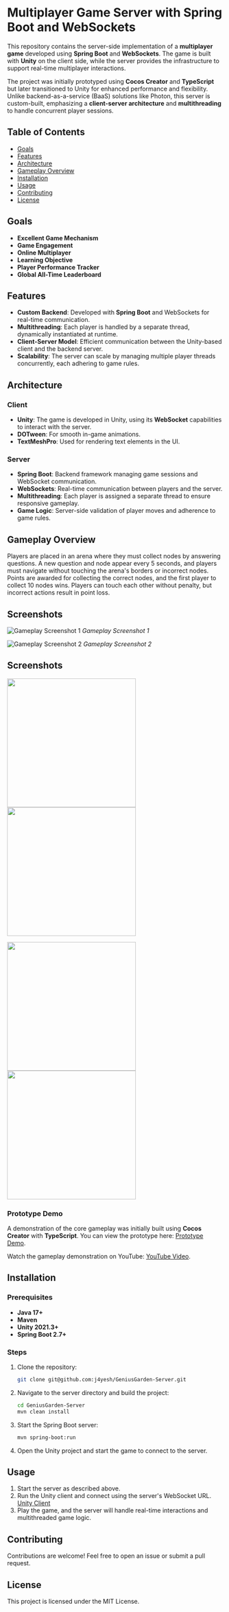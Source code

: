 # Multiplayer Game Server with Spring Boot and WebSockets

This repository contains the server-side implementation of a **multiplayer game** developed using **Spring Boot** and **WebSockets**. The game is built with **Unity** on the client side, while the server provides the infrastructure to support real-time multiplayer interactions.

The project was initially prototyped using **Cocos Creator** and **TypeScript** but later transitioned to Unity for enhanced performance and flexibility. Unlike backend-as-a-service (BaaS) solutions like Photon, this server is custom-built, emphasizing a **client-server architecture** and **multithreading** to handle concurrent player sessions.

## Table of Contents
- [Goals](#goals)
- [Features](#features)
- [Architecture](#architecture)
- [Gameplay Overview](#gameplay-overview)
- [Installation](#installation)
- [Usage](#usage)
- [Contributing](#contributing)
- [License](#license)

## Goals
- **Excellent Game Mechanism**
- **Game Engagement**
- **Online Multiplayer**
- **Learning Objective**
- **Player Performance Tracker**
- **Global All-Time Leaderboard**

## Features
- **Custom Backend**: Developed with **Spring Boot** and WebSockets for real-time communication.
- **Multithreading**: Each player is handled by a separate thread, dynamically instantiated at runtime.
- **Client-Server Model**: Efficient communication between the Unity-based client and the backend server.
- **Scalability**: The server can scale by managing multiple player threads concurrently, each adhering to game rules.

## Architecture

### Client
- **Unity**: The game is developed in Unity, using its **WebSocket** capabilities to interact with the server.
- **DOTween**: For smooth in-game animations.
- **TextMeshPro**: Used for rendering text elements in the UI.

### Server
- **Spring Boot**: Backend framework managing game sessions and WebSocket communication.
- **WebSockets**: Real-time communication between players and the server.
- **Multithreading**: Each player is assigned a separate thread to ensure responsive gameplay.
- **Game Logic**: Server-side validation of player moves and adherence to game rules.

## Gameplay Overview
Players are placed in an arena where they must collect nodes by answering questions. A new question and node appear every 5 seconds, and players must navigate without touching the arena's borders or incorrect nodes. Points are awarded for collecting the correct nodes, and the first player to collect 10 nodes wins. Players can touch each other without penalty, but incorrect actions result in point loss.

## Screenshots

![Gameplay Screenshot 1](https://i.ibb.co/vwDV7Lf/Screenshot-2024-09-30-235632.png)
*Gameplay Screenshot 1*

![Gameplay Screenshot 2](https://i.ibb.co/9y7qR09/Screenshot-2024-09-30-235723.png)
*Gameplay Screenshot 2*

## Screenshots

<p float="left">
  <img src="https://i.ibb.co/k5xdLTb/Whats-App-Image-2024-10-22-at-11-54-41.jpg" width="300" />
  <img src="https://i.ibb.co/ZSx4Xrm/Whats-App-Image-2024-10-22-at-08-55-16.jpg" width="300" />
</p>
<p float="left">
  <img src="https://i.ibb.co/bvpdcHB/Whats-App-Image-2024-10-22-at-08-58-24.jpg" width="300" />
  <img src="https://i.ibb.co/GpJL7yk/Whats-App-Image-2024-10-22-at-09-27-44.jpg" width="300" />
</p>


### Prototype Demo
A demonstration of the core gameplay was initially built using **Cocos Creator** with **TypeScript**. You can view the prototype here: [Prototype Demo](https://65ffff55fb849bc3e6c1255f--lucky-halva-6ea51c.netlify.app/).

Watch the gameplay demonstration on YouTube: [YouTube Video](https://www.youtube.com/watch?v=NNf5iNHen_4).

## Installation

### Prerequisites
- **Java 17+**
- **Maven**
- **Unity 2021.3+**
- **Spring Boot 2.7+**

### Steps
1. Clone the repository:
    ```bash
    git clone git@github.com:j4yesh/GeniusGarden-Server.git
    ```

2. Navigate to the server directory and build the project:
    ```bash
    cd GeniusGarden-Server
    mvn clean install
    ```

3. Start the Spring Boot server:
    ```bash
    mvn spring-boot:run
    ```

4. Open the Unity project and start the game to connect to the server.

## Usage
1. Start the server as described above.
2. Run the Unity client and connect using the server's WebSocket URL. [Unity Client](https://github.com/j4yesh/GeniusGarden)
3. Play the game, and the server will handle real-time interactions and multithreaded game logic.


## Contributing
Contributions are welcome! Feel free to open an issue or submit a pull request.

## License
This project is licensed under the MIT License.
